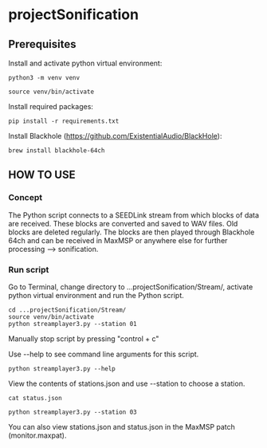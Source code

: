 # projectSonification


## Prerequisites

Install and activate python virtual environment:
```
python3 -m venv venv

source venv/bin/activate
```

Install required packages:
```
pip install -r requirements.txt
```

Install Blackhole (https://github.com/ExistentialAudio/BlackHole):
```
brew install blackhole-64ch
```


## HOW TO USE
### Concept
The Python script connects to a SEEDLink stream from which blocks of data are received. These blocks are converted and saved to WAV files. Old blocks are deleted regularly. The blocks are then played through Blackhole 64ch and can be received in MaxMSP or anywhere else for further processing --> sonification.


### Run script
Go to Terminal, change directory to ...projectSonification/Stream/, activate python virtual environment and run the Python script.
```
cd ...projectSonification/Stream/
source venv/bin/activate
python streamplayer3.py --station 01
```
Manually stop script by pressing "control + c"

Use --help to see command line arguments for this script.
```
python streamplayer3.py --help
```

View the contents of stations.json and use --station to choose a station.
```
cat status.json

python streamplayer3.py --station 03
```
You can also view stations.json and status.json in the MaxMSP patch (monitor.maxpat).



